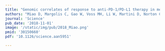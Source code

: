 ```yaml
---
title: "Genomic correlates of response to anti-PD-1/PD-L1 therapy in metastatic clear cell renal cell carcinoma"
authors: "Miao D, Margolis C, Gao W, Voss MH, Li W, Martini D, Norton C, Bossé D, **Wankowicz SA**, Cullen D, Horak C, Wind-Rotolo M, Tracy A, Giannakis M, Hodi FS, Drake CG, Ball MW, Allaf ME, Snyder Charen A, Hellmann M, Ho T, Motzer RJ, Signoretti S, Kaelin Jr WG, Choueiri TK, Van Allen EM."
journal: 'Science'
pub_date: '2018-11-01'
image: '/static/img/pub/2018_Miao.png'
pmid: '30150660'
pdf: '10.1126/science.aan5951'

---
```

